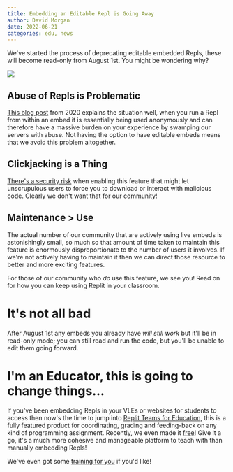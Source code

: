 ```yaml
---
title: Embedding an Editable Repl is Going Away
author: David Morgan
date: 2022-06-21
categories: edu, news
---
```


We've started the process of deprecating editable embedded Repls, these will become read-only from August 1st. You might be wondering why?

![](images/spongebob-bye-bye.gif)

## Abuse of Repls is Problematic
[This blog post](https://blog.replit.com/anon) from 2020 explains the situation well, when you run a Repl from within an embed it is essentially being used anonymously and can therefore have a massive burden on your experience by swamping our servers with abuse. Not having the option to have editable embeds means that we avoid this problem altogether.

## Clickjacking is a Thing
[There's a security risk](https://www.imperva.com/learn/application-security/clickjacking/) when enabling this feature that might let unscrupulous users to force you to download or interact with malicious code. Clearly we don't want that for our community!

## Maintenance > Use
The actual number of our community that are actively using live embeds is astonishingly small, so much so that amount of time taken to maintain this feature is enormously disproportionate to the number of users it involves. If we're not actively having to maintain it then we can direct those resource to better and more exciting features.

For those of our community who *do* use this feature, we see you! Read on for how you can keep using Replit in your classroom.

# It's not all bad
After August 1st any embeds you already have *will still work* but it'll be in read-only mode; you can still read and run the code, but you'll be unable to edit them going forward.

# I'm an Educator, this is going to change things…
If you've been embedding Repls in your VLEs or websites for students to access then now's the time to jump into [Replit Teams for Education](https://replit.com/site/teams-for-education), this is a fully featured product for coordinating, grading and feeding-back on any kind of programming assignment. Recently, we even made it [free](https://blog.replit.com/teamsforedu_free)! Give it a go, it's a much more cohesive and manageable platform to teach with than manually embedding Repls!

We've even got some [training for you](https://www.youtube.com/watch?v=0AOKRBMIiRg) if you'd like!